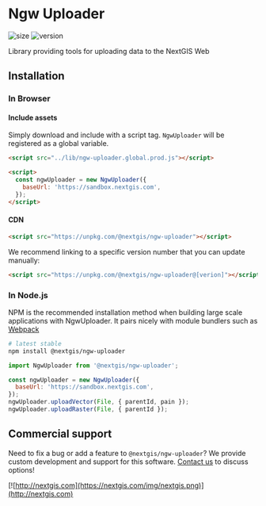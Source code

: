 # Ngw Uploader

![size](https://img.shields.io/bundlephobia/minzip/@nextgis/ngw-uploader) ![version](https://img.shields.io/npm/v/@nextgis/ngw-uploader)

Library providing tools for uploading data to the NextGIS Web

## Installation

### In Browser

#### Include assets

Simply download and include with a script tag. `NgwUploader` will be registered as a global variable.

```html
<script src="../lib/ngw-uploader.global.prod.js"></script>

<script>
  const ngwUploader = new NgwUploader({
    baseUrl: 'https://sandbox.nextgis.com',
  });
</script>
```

#### CDN

```html
<script src="https://unpkg.com/@nextgis/ngw-uploader"></script>
```

We recommend linking to a specific version number that you can update manually:

```html
<script src="https://unpkg.com/@nextgis/ngw-uploader@[verion]"></script>
```

### In Node.js

NPM is the recommended installation method when building large scale applications with NgwUploader. It pairs nicely with module bundlers such as [Webpack](https://webpack.js.org/)

```bash
# latest stable
npm install @nextgis/ngw-uploader
```

```javascript
import NgwUploader from '@nextgis/ngw-uploader';

const ngwUploader = new NgwUploader({
  baseUrl: 'https://sandbox.nextgis.com',
});
ngwUploader.uploadVector(File, { parentId, pain });
ngwUploader.uploadRaster(File, { parentId });
```

## Commercial support

Need to fix a bug or add a feature to `@nextgis/ngw-uploader`? We provide custom development and support for this software. [Contact us](http://nextgis.com/contact/) to discuss options!

[![http://nextgis.com](https://nextgis.com/img/nextgis.png)](http://nextgis.com)
